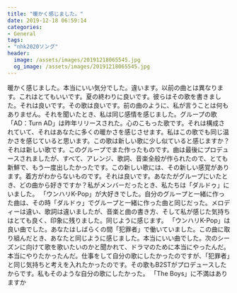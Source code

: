 ```yaml
---
title: "暖かく感じました。"
date: 2019-12-18 06:59:14
categories:
- General
tags:
- "nhk2020ソング"
header:
  image: /assets/images/20191218065545.jpg
  og_image: /assets/images/20191218065545.jpg
---
```


暖かく感じました。本当にいい気分でした。違います。以前の曲とは異なります。これはとてもいいです。夏の終わりに良いです。彼らはその歌を書きました。それは良いです。その歌は良いです。前の曲のように、私が言うことは何もありません。それを聞いたとき、私は同じ感情を感じました。グループの歌「AD：Turn AD」は昨年リリースされた。心のこもった歌です。それは構成されていて、それはあなたに多くの暖かさを感じさせます。私はこの歌でも同じ温かさを感じていると思います。この歌は新しい歌に少し似ていると感じますか？それは新しい歌です。このグループでまた作ったものです。曲は最後にプロデュースされましたが、すべて、アレンジ、歌詞、音楽全般が作られたので、とても新鮮で、もう一度出したかったです。この新しい歌には、その新しい感覚があります。着方がわからないものです。それは良いです。あなたがグループにいたとき、どの曲から好きですか？私がメンバーだったとき、私たちは「ダルドゥ」にいました。 「ウンハリK-Pop」が大好きでした。自分のグループと一緒に作った曲は、その時「ダルドゥ」でグループと一緒に作った曲と同じだった。メロディーは違い、歌詞は違いましたが、音楽と曲の書き方、そして私が感じた気持ちはとても良く、印象に残りました。同じように感じます。 「ウンハリK-Pop」は良い曲でした。あなたはしばらくの間「犯罪者」で働いていました。この曲に取り組んだとき、あなたと同じように感じました。本当にいい曲でした。次のシーズンに向けて歌を歌いたいのかと聞かれて、ドラマのために本当にやったんだ。本当にやりたかったんだ。仕事をして自分の歌にしたかったのですが、「犯罪者」と同じ気持ちと考えを入れたかったのです。その歌もB2STがプロデュースしたからです。私もそのような自分の歌にしたかった。 「The Boys」に不満はありますか
